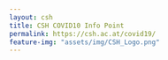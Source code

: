 ```yaml
---
layout: csh
title: CSH COVID10 Info Point
permalink: https://csh.ac.at/covid19/
feature-img: "assets/img/CSH_Logo.png"
---
```

